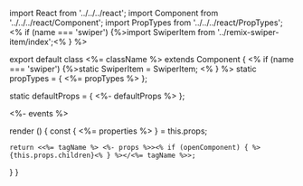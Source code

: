 import React from '../../../react';
import Component from '../../../react/Component';
import PropTypes from '../../../react/PropTypes';
<% if (name === 'swiper') {%>import SwiperItem from '../remix-swiper-item/index';<% } %>

export default class <%= className %> extends Component {
  <% if (name === 'swiper') {%>static SwiperItem = SwiperItem; <% } %>
  static propTypes = {
    <%= propTypes %>
  };

  static defaultProps = {
    <%- defaultProps %>
  };

  <%- events %>

  render () {
    const { <%= properties %> } = this.props;

    return <<%= tagName %> <%- props %>><% if (openComponent) { %>{this.props.children}<% } %></<%= tagName %>>;
  }
}


